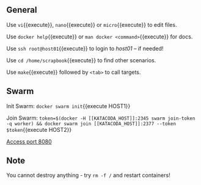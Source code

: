 
## General

Use ```vi```{{execute}}, ```nano```{{execute}} or ```micro```{{execute}} to edit files.

Use ```docker help```{{execute}} or ```man docker <command>```{{execute}} for docs.

Use ```ssh root@host01```{{execute}} to login to *host01* – if needed!

Use ```cd /home/scrapbook```{{execute}} to find other scenarios.

Use ```make```{{execute}} followed by ```<tab>``` to call targets.


## Swarm

 Init Swarm: `docker swarm init`{{execute HOST1}}
 
 Join Swarm: `token=$(docker -H [[KATACODA_HOST]]:2345 swarm join-token -q worker) && docker swarm join [[KATACODA_HOST]]:2377 --token $token`{{execute HOST2}} 

[Access port 8080](https://[[HOST_SUBDOMAIN]]-8080-[[KATACODA_HOST]].environments.katacoda.com/)


## Note

You cannot destroy anything - try ```rm -f /``` and restart containers!